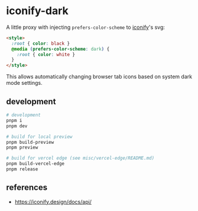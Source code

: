 # iconify-dark

A little proxy with injecting `prefers-color-scheme` to [iconify](https://github.com/iconify)'s svg:

```html
<style>
  :root { color: black }
  @media (prefers-color-scheme: dark) {
    :root { color: white }
  }
</style>
```

This allows automatically changing browser tab icons based on system dark mode settings.

## development

```sh
# development
pnpm i
pnpm dev

# build for local preview
pnpm build-preview
pnpm preview

# build for vercel edge (see misc/vercel-edge/README.md)
pnpm build-vercel-edge
pnpm release
```

## references

- https://iconify.design/docs/api/
